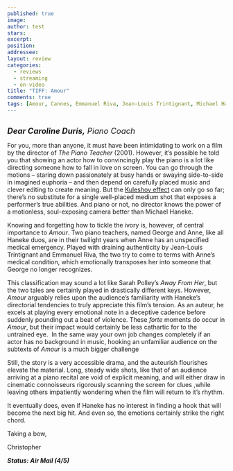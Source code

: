 ```yaml
---
published: true
image:
author: test 
stars: 
excerpt: 
position: 
addressee: 
layout: review
categories:
  - reviews
  - streaming
  - on-video
title: "TIFF: Amour"
comments: true
tags: [Amour, Cannes, Emmanuel Riva, Jean-Louis Trintignant, Michael Haneke, Palme d'or, TIFF, Uncategorized]
---
```

<div><p><span class="full-image-block ssNonEditable"><span><a href="/letters/2012/9/14/amour.html"><img src="http://static.squarespace.com/static/5005f6bcc4aa41161b33e89e/5329cf1fe4b07c068ebf74de/5329cf1fe4b07c068ebf764a/1347637582247/Amour.jpg" alt="" /></a></span></span></p>
<p><em><span style="font-size:130%;"><strong>Dear Caroline Duris,</strong> Piano Coach</span></em></p>
<p>For you, more than anyone, it must have been intimidating to work on a film by the director of <em>The Piano Teacher</em> (2001). However, it&rsquo;s possible he told you that showing an actor how to convincingly play the piano is a lot like directing someone how to fall in love on screen. You can go through the motions &ndash; staring down passionately at busy hands or swaying side-to-side in imagined euphoria &ndash; and then depend on carefully placed music and clever editing to create meaning. But the <a href="http://en.wikipedia.org/wiki/Kuleshov_Effect">Kuleshov effect</a> can only go so far; there&rsquo;s no substitute for a single well-placed medium shot that exposes a performer&rsquo;s true abilities. And piano or not, no director knows the power of a motionless, soul-exposing camera better than Michael Haneke.</p>
<p>Knowing and forgetting how to tickle the ivory is, however, of central importance to <em>Amour</em>. Two piano teachers, named George and Anne, like all Haneke duos, are in their twilight years when Anne has an unspecified medical emergency. Played with draining authenticity by Jean-Louis Trintignant and Emmanuel Riva, the two try to come to terms with Anne&rsquo;s medical condition, which emotionally transposes her into someone that George no longer recognizes.</p>
<p>This classification may sound a lot like Sarah Polley&rsquo;s <em>Away From Her</em>, but the two tales are certainly played in drastically different keys. However, <em>Amour</em> arguably relies upon the audience&rsquo;s familiarity with Haneke&rsquo;s directorial tendencies to truly appreciate this film&rsquo;s tension. As an auteur, he excels at playing every emotional note in a deceptive cadence before suddenly pounding out a beat of violence. These <em>forte</em> moments do occur in <em>Amour</em>, but their impact would certainly be less cathartic for to the untrained eye.&nbsp; In the same way your own job changes completely if an actor has no background in music, hooking an unfamiliar audience on the subtexts of <em>Amour</em> is a much bigger challenge</p>
<p>Still, the story is a very accessible drama, and the auteurish flourishes elevate the material. Long, steady wide shots, like that of an audience arriving at a piano recital are void of explicit meaning, and will either draw in cinematic connoisseurs rigorously scanning the screen for clues ,while leaving others impatiently wondering when the film will return to it&rsquo;s rhythm.</p>
<p>It eventually does, even if Haneke has no interest in finding a hook that will become the next big hit. And even so, the emotions certainly strike the right chord.</p>
<p>Taking a bow,</p>
<p>Christopher</p>
<p><strong><em>Status: Air Mail (4/5)</em></strong></p></div>
